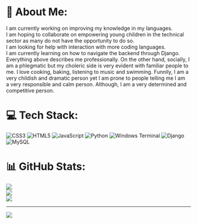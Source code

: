 # 💫 About Me:
I am currently working on improving my knowledge in my languages.<br>I am hoping to collaborate on empowering young children in the technical<br>sector as many do not have the opportunity to do so.<br>I am looking for help with interaction with more coding languages.<br>I am currently learning on how to navigate the backend through Django.<br>Everything above describes me professionally. On the other hand, socially, I <br>am a phlegmatic but my choleric side is very evident with familiar people to <br>me. I love cooking, baking, listening to music and swimming. Funnily, I am a <br>very childish and dramatic person yet I am prone to people telling me I am <br>a very responsible and calm person. Although, I am a very determined and <br>competitive person.


# 💻 Tech Stack:
![CSS3](https://img.shields.io/badge/css3-%231572B6.svg?style=for-the-badge&logo=css3&logoColor=white) ![HTML5](https://img.shields.io/badge/html5-%23E34F26.svg?style=for-the-badge&logo=html5&logoColor=white) ![JavaScript](https://img.shields.io/badge/javascript-%23323330.svg?style=for-the-badge&logo=javascript&logoColor=%23F7DF1E) ![Python](https://img.shields.io/badge/python-3670A0?style=for-the-badge&logo=python&logoColor=ffdd54) ![Windows Terminal](https://img.shields.io/badge/Windows%20Terminal-%234D4D4D.svg?style=for-the-badge&logo=windows-terminal&logoColor=white) ![Django](https://img.shields.io/badge/django-%23092E20.svg?style=for-the-badge&logo=django&logoColor=white) ![MySQL](https://img.shields.io/badge/mysql-4479A1.svg?style=for-the-badge&logo=mysql&logoColor=white)
# 📊 GitHub Stats:
![](https://github-readme-stats.vercel.app/api?username=topple-32&theme=cobalt&hide_border=false&include_all_commits=false&count_private=false)<br/>
![](https://github-readme-streak-stats.herokuapp.com/?user=topple-32&theme=cobalt&hide_border=false)<br/>
![](https://github-readme-stats.vercel.app/api/top-langs/?username=topple-32&theme=cobalt&hide_border=false&include_all_commits=false&count_private=false&layout=compact)

---
[![](https://visitcount.itsvg.in/api?id=topple-32&icon=0&color=0)](https://visitcount.itsvg.in)

<!-- Proudly created with GPRM ( https://gprm.itsvg.in ) -->
